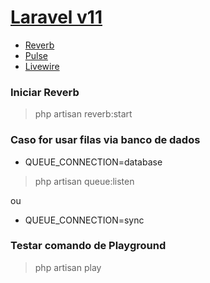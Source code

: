 # [Laravel v11][l-laravel]
- [Reverb][l-reverb]
- [Pulse][l-pulse]
- [Livewire][l-livewire]

### Iniciar Reverb
> php artisan reverb:start

### Caso for usar filas via banco de dados
- QUEUE_CONNECTION=database
> php artisan queue:listen

ou

- QUEUE_CONNECTION=sync

### Testar comando de Playground
> php artisan play

[l-laravel]: https://laravel.com/docs/11.x
[l-reverb]: https://laravel.com/docs/11.x/reverb
[l-pulse]: https://laravel.com/docs/11.x/pulse
[l-livewire]: https://livewire.laravel.com/docs/quickstart
